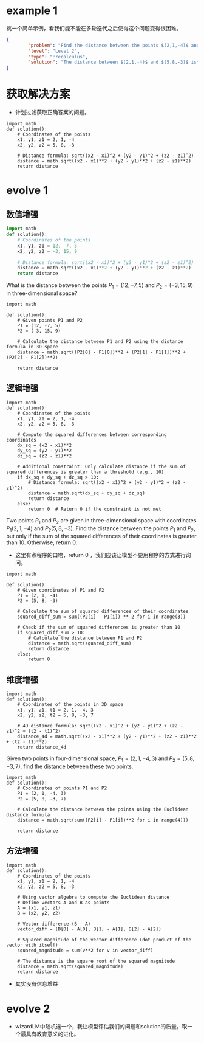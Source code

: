 # example 1
挑一个简单示例，看我们能不能在多轮迭代之后使得这个问题变得很困难。
```json
{
        "problem": "Find the distance between the points $(2,1,-4)$ and $(5,8,-3).$",
        "level": "Level 2",
        "type": "Precalculus",
        "solution": "The distance between $(2,1,-4)$ and $(5,8,-3)$ is\n\\[\\sqrt{(2 - 5)^2 + (1 - 8)^2 + (-4 + 3)^2} = \\boxed{\\sqrt{59}}.\\]"
}
```
# 获取解决方案
- 计划过滤获取正确答案的问题。
```
import math
def solution():
    # Coordinates of the points
    x1, y1, z1 = 2, 1, -4
    x2, y2, z2 = 5, 8, -3

    # Distance formula: sqrt((x2 - x1)^2 + (y2 - y1)^2 + (z2 - z1)^2)
    distance = math.sqrt((x2 - x1)**2 + (y2 - y1)**2 + (z2 - z1)**2)
    return distance
```
# evolve 1
## 数值增强
```python
import math
def solution():
    # Coordinates of the points
    x1, y1, z1 = 12, -7, 5
    x2, y2, z2 = -3, 15, 9

    # Distance formula: sqrt((x2 - x1)^2 + (y2 - y1)^2 + (z2 - z1)^2)
    distance = math.sqrt((x2 - x1)**2 + (y2 - y1)**2 + (z2 - z1)**2)
    return distance
```
What is the distance between the points $P_1 = (12, -7, 5)$ and $P_2 = (-3, 15, 9)$ in three-dimensional space?
```
import math

def solution():
    # Given points P1 and P2
    P1 = (12, -7, 5)
    P2 = (-3, 15, 9)
    
    # Calculate the distance between P1 and P2 using the distance formula in 3D space
    distance = math.sqrt((P2[0] - P1[0])**2 + (P2[1] - P1[1])**2 + (P2[2] - P1[2])**2)
    
    return distance
```
## 逻辑增强
```
import math
def solution():
    # Coordinates of the points
    x1, y1, z1 = 2, 1, -4
    x2, y2, z2 = 5, 8, -3

    # Compute the squared differences between corresponding coordinates
    dx_sq = (x2 - x1)**2
    dy_sq = (y2 - y1)**2
    dz_sq = (z2 - z1)**2

    # Additional constraint: Only calculate distance if the sum of squared differences is greater than a threshold (e.g., 10)
    if dx_sq + dy_sq + dz_sq > 10:
        # Distance formula: sqrt((x2 - x1)^2 + (y2 - y1)^2 + (z2 - z1)^2)
        distance = math.sqrt(dx_sq + dy_sq + dz_sq)
        return distance
    else:
        return 0  # Return 0 if the constraint is not met
```
Two points $P_1$ and $P_2$ are given in three-dimensional space with coordinates $P_1(2, 1, -4)$ and $P_2(5, 8, -3)$. Find the distance between the points $P_1$ and $P_2$, but only if the sum of the squared differences of their coordinates is greater than 10. Otherwise, return 0.
- 这里有点程序的口吻，return 0 ，我们应该让模型不要用程序的方式进行询问。
```
import math

def solution():
    # Given coordinates of P1 and P2
    P1 = (2, 1, -4)
    P2 = (5, 8, -3)
    
    # Calculate the sum of squared differences of their coordinates
    squared_diff_sum = sum((P2[i] - P1[i]) ** 2 for i in range(3))
    
    # Check if the sum of squared differences is greater than 10
    if squared_diff_sum > 10:
        # Calculate the distance between P1 and P2
        distance = math.sqrt(squared_diff_sum)
        return distance
    else:
        return 0
```
## 维度增强
```
import math
def solution():
    # Coordinates of the points in 3D space
    x1, y1, z1, t1 = 2, 1, -4, 3
    x2, y2, z2, t2 = 5, 8, -3, 7

    # 4D distance formula: sqrt((x2 - x1)^2 + (y2 - y1)^2 + (z2 - z1)^2 + (t2 - t1)^2)
    distance_4d = math.sqrt((x2 - x1)**2 + (y2 - y1)**2 + (z2 - z1)**2 + (t2 - t1)**2)
    return distance_4d
```
Given two points in four-dimensional space, $P_1 = (2, 1, -4, 3)$ and $P_2 = (5, 8, -3, 7)$, find the distance between these two points.
```
import math
def solution():
    # Coordinates of points P1 and P2
    P1 = (2, 1, -4, 3)
    P2 = (5, 8, -3, 7)
    
    # Calculate the distance between the points using the Euclidean distance formula
    distance = math.sqrt(sum((P2[i] - P1[i])**2 for i in range(4)))
    
    return distance
```
## 方法增强
```
import math
def solution():
    # Coordinates of the points
    x1, y1, z1 = 2, 1, -4
    x2, y2, z2 = 5, 8, -3

    # Using vector algebra to compute the Euclidean distance
    # Define vectors A and B as points
    A = (x1, y1, z1)
    B = (x2, y2, z2)

    # Vector difference (B - A)
    vector_diff = (B[0] - A[0], B[1] - A[1], B[2] - A[2])

    # Squared magnitude of the vector difference (dot product of the vector with itself)
    squared_magnitude = sum(v**2 for v in vector_diff)

    # The distance is the square root of the squared magnitude
    distance = math.sqrt(squared_magnitude)
    return distance

```
- 其实没有信息增益
# evolve 2
- wizardLM中随机选一个，我让模型评估我们的问题和solution的质量，取一个最具有教育意义的进化。
